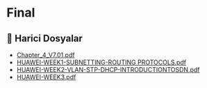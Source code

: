 # Final


<!--Index-->

## 📂 Harici Dosyalar

- [Chapter_4_V7.01.pdf](./Chapter_4_V7.01.pdf)
- [HUAWEI-WEEK1-SUBNETTING-ROUTING PROTOCOLS.pdf](./HUAWEI-WEEK1-SUBNETTING-ROUTING%20PROTOCOLS.pdf)
- [HUAWEI-WEEK2-VLAN-STP-DHCP-INTRODUCTIONTOSDN.pdf](./HUAWEI-WEEK2-VLAN-STP-DHCP-INTRODUCTIONTOSDN.pdf)
- [HUAWEI-WEEK3.pdf](./HUAWEI-WEEK3.pdf)


<!--Index-->

